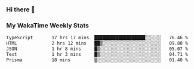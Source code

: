### Hi there 👋

<!--
**royschrauwen/royschrauwen** is a ✨ _special_ ✨ repository because its `README.md` (this file) appears on your GitHub profile.

Here are some ideas to get you started:

- 🔭 I’m currently working on ...
- 🌱 I’m currently learning ...
- 👯 I’m looking to collaborate on ...
- 🤔 I’m looking for help with ...
- 💬 Ask me about ...
- 📫 How to reach me: ...
- 😄 Pronouns: ...
- ⚡ Fun fact: ...
-->


### My WakaTime Weekly Stats
<!--START_SECTION:waka-->

```txt
TypeScript       17 hrs 17 mins  ███████████████████░░░░░░   76.46 %
HTML             2 hrs 12 mins   ██▒░░░░░░░░░░░░░░░░░░░░░░   09.80 %
JSON             1 hr 8 mins     █▒░░░░░░░░░░░░░░░░░░░░░░░   05.07 %
Text             1 hr 3 mins     █▒░░░░░░░░░░░░░░░░░░░░░░░   04.71 %
Prisma           18 mins         ▒░░░░░░░░░░░░░░░░░░░░░░░░   01.40 %
```

<!--END_SECTION:waka-->
